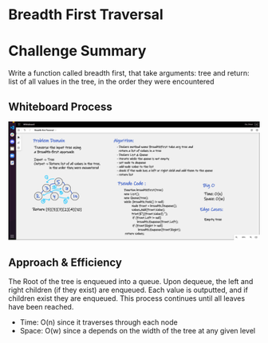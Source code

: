 # Breadth First Traversal

# Challenge Summary

Write a function called breadth first, that take arguments: tree and return: 
list of all values in the tree, in the order they were encountered

## Whiteboard Process

![Whiteboard](Assest/Whiteboard.png)

## Approach & Efficiency
The Root of the tree is enqueued into a queue. 
Upon dequeue, the left and right children (if they exist) are enqueued. 
Each value is outputted, and if children exist they are enqueued. 
This process continues until all leaves have been reached.


- Time: O(n) since it traverses through each node
- Space: O(w) since a depends on the width of the tree at any given level